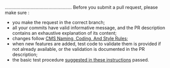 

....................................................
Before you submit a pull request, please make sure :
- you make the request in the correct branch;
- all your commits have valid informative message, and the PR description contains an exhaustive explanation of its content;
- changes follow [CMS Naming, Coding, And Style Rules](http://cms-sw.github.io/cms_coding_rules.html);
- when new features are added, test code to validate them is provided if not already available, or
the validation is documented in the PR description;
- the basic test procedure [suggested in these instructions](https://cms-sw.github.io/PRWorkflow.html) passed.

